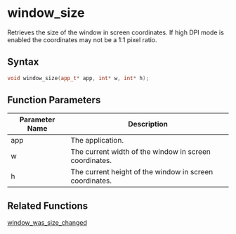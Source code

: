 
# window_size

Retrieves the size of the window in screen coordinates. If high DPI mode is enabled the coordinates may not be a 1:1 pixel ratio.

## Syntax

```cpp
void window_size(app_t* app, int* w, int* h);
```

## Function Parameters

Parameter Name | Description
--- | ---
app | The application.
w | The current width of the window in screen coordinates.
h | The current height of the window in screen coordinates.

## Related Functions

[window_was_size_changed](https://github.com/RandyGaul/cute_framework/blob/master/doc/window/window_was_size_changed.md)  
